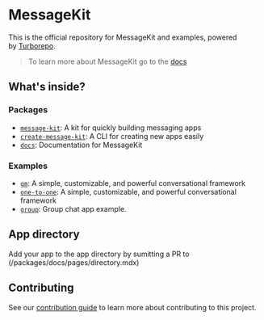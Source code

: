 # MessageKit

This is the official repository for MessageKit and examples, powered by [Turborepo](https://turbo.build/repo).

> To learn more about MessageKit go to the [docs](https://message-kit.vercel.app)

## What's inside?

### Packages

- [`message-kit`](/packages/message-kit): A kit for quickly building messaging apps
- [`create-message-kit`](/packages/create-message-kit): A CLI for creating new apps easily
- [`docs`](/packages/docs): Documentation for MessageKit

### Examples

- [`gm`](/examples/gm): A simple, customizable, and powerful conversational framework
- [`one-to-one`](/examples/one-to-one): A simple, customizable, and powerful conversational framework
- [`group`](/examples/group): Group chat app example.

## App directory

Add your app to the app directory by sumitting a PR to (/packages/docs/pages/directory.mdx)

## Contributing

See our [contribution guide](./CONTRIBUTING.md) to learn more about contributing to this project.
